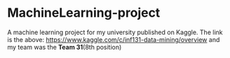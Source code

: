 # MachineLearning-project
A machine learning project for my university published on Kaggle.
The link is the above:
https://www.kaggle.com/c/inf131-data-mining/overview
and my team was the <b>Team 31</b>(8th position)
